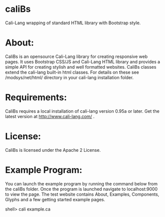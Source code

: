 # caliBs
Cali-Lang wrapping of standard HTML library with Bootstrap style.

# About:
CaliBs is an opensource Cali-Lang library for creating responsive web pages. It uses Bootstrap CSS/JS and Cali-Lang HTML library and provides a simple API for creating stylish and well formatted websites. CaliBs classes extend the cali-lang built-in html classes. For details on these see /modsys/net/html/ directory in your cali-lang installation folder.

# Requirements:
CaliBs requires a local installation of cali-lang version 0.95a or later. Get the latest version at <a href='http://www.cali-lang.com/' target='_blank'>http://www.cali-lang.com/</a> .

# License:
CaliBs is licensed under the Apache 2 License.

# Example Program:
You can launch the example program by running the command below from the caliBs folder. Once the program is launched navigate to localhost:9000 to view the page. The test website contains About, Examples, Components, Glyphs and a few getting started example pages.

shell> cali example.ca
